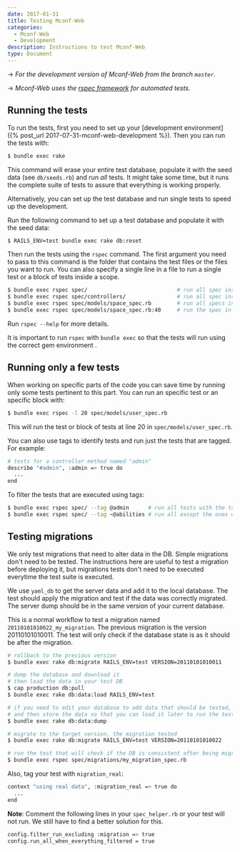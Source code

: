 ```yaml
---
date: 2017-01-31
title: Testing Mconf-Web
categories:
  - Mconf-Web
  - Development
description: Instructions to test Mconf-Web
type: Document
---
```


&rarr; _For the development version of Mconf-Web from the branch `master`._

&rarr; _Mconf-Web uses the [rspec framework](http://relishapp.com/rspec) for automated tests._

## Running the tests

To run the tests, first you need to set up your [development environment]({% post_url 2017-07-31-mconf-web-development %}). Then you can run the tests with:

```bash
$ bundle exec rake
```

This command will erase your entire test database, populate it with the seed data (see `db/seeds.rb`) and run *all* tests. It might take some time, but it runs the complete suite of tests to assure that everything is working properly.

Alternatively, you can set up the test database and run single tests to speed up the development.

Run the following command to set up a test database and populate it with the seed data:

```bash
$ RAILS_ENV=test bundle exec rake db:reset
```

Then run the tests using the `rspec` command. The first argument you need to pass to this command is the folder that contains the test files or the files you want to run. You can also specify a single line in a file to run a single test or a block of tests inside a scope. 

```bash
$ bundle exec rspec spec/                            # run all spec inside the folder spec/
$ bundle exec rspec spec/controllers/                # run all spec inside the folder spec/controllers/
$ bundle exec rspec spec/models/space_spec.rb        # run all specs in space_spec.rb
$ bundle exec rspec spec/models/space_spec.rb:40     # run the spec in the line 40 of space_spec.rb
```

Run `rspec --help` for more details.

It is important to run `rspec` with `bundle exec` so that the tests will run using the correct gem environment .

## Running only a few tests

When working on specific parts of the code you can save time by running only some tests pertinent to this part. You can run an specific test or an specific block with:

```bash
$ bundle exec rspec -l 20 spec/models/user_spec.rb
```

This will run the test or block of tests at line 20 in `spec/models/user_spec.rb`.

You can also use tags to identify tests and run just the tests that are tagged. For example:

```bash
# tests for a controller method named "admin"
describe "#admin", :admin => true do
  ...
end
```

To filter the tests that are executed using tags:

```bash
$ bundle exec rspec spec/ --tag @admin      # run all tests with the tag 'admin'
$ bundle exec rspec spec/ --tag ~@abilities # run all except the ones with the tag 'abilities'
```

## Testing migrations

We only test migrations that need to alter data in the DB. Simple migrations don't need to be tested. The instructions here are useful to test a migration before deploying it, but migrations tests don't need to be executed everytime the test suite is executed.

We use `yaml_db` to get the server data and add it to the local database.
The test should apply the migration and test if the data was correctly migrated. The server dump should be in the same version of your current database.

This is a normal workflow to test a migration named `20110101010022_my_migration`. The previous migration is the version 20110101010011. The test will only check if the database state is as it should be after the migration.

```bash
# rollback to the previous version
$ bundle exec rake db:migrate RAILS_ENV=test VERSION=20110101010011

# dump the database and download it
# then load the data in your test DB
$ cap production db:pull
$ bundle exec rake db:data:load RAILS_ENV=test

# if you need to edit your database to add data that should be tested, do it now
# and then store the data so that you can load it later to run the test again
$ bundle exec rake db:data:dump

# migrate to the target version, the migration tested
$ bundle exec rake db:migrate RAILS_ENV=test VERSION=20110101010022

# run the test that will check if the DB is consistent after being migrated
$ bundle exec rspec spec/migrations/my_migration_spec.rb
```

Also, tag your test with `migration_real`:

```bash
context "using real data", :migration_real => true do
  ...
end
```


**Note**: Comment the following lines in your `spec_helper.rb` or your test will not run. We still have to find a better solution for this.

```bash
config.filter_run_excluding :migration => true
config.run_all_when_everything_filtered = true
```
